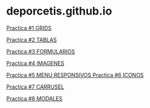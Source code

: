 # deporcetis.github.io

<a href="https://deporcetis.github.io/practica1.html">Practica #1 GRIDS</a>

<a href="https://deporcetis.github.io/practica2.html">Practica #2 TABLAS</a>

<a href="https://deporcetis.github.io/practica3.html">Practica #3 FORMULARIOS</a>

<a href="https://deporcetis.github.io/practica4.html">Practica #4 IMAGENES</a>

<a href="https://deporcetis.github.io/practica5.html">Practica #5 MENU RESPONSIVOS </a>
<a href="https://deporcetis.github.io/practica6.html">Practica #6 ICONOS</a>

<a href="https://deporcetis.github.io/practica7.html">Practica #7 CARRUSEL</a>

<a href="https://deporcetis.github.io/Practica8.html">Practica #8 MODALES</a>
